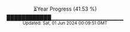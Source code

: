 <p align="center">
⏳Year Progress (41.53 %)<br>
████████████▁▁▁▁▁▁▁▁▁▁▁▁▁▁▁▁▁▁ <br>
<sub>Updated: Sat, 01 Jun 2024 00:09:51 GMT</sub>
</p>


